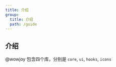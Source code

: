 ```yaml
---
title: 介绍
group:
  title: 介绍
  path: /guide
---
```


## 介绍

@wowjoy 包含四个库，分别是 `core`, `ui`, `hooks`, `icons`
